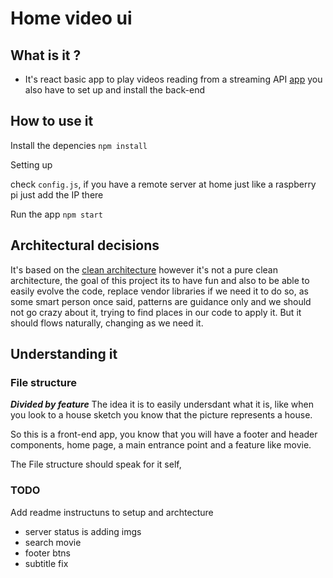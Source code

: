 # Home video ui

## What is it ?

- It's react basic app to play videos reading from a streaming API [app](https://github.com/eliasjunior/home-video-api) you also have to set up and install the back-end

## How to use it

Install the depencies
`npm install`

Setting up 

check `config.js`, if you have a remote server at home just like a raspberry pi just add the IP there

Run the app
`npm start`

## Architectural decisions

It's based on the [clean architecture](https://blog.cleancoder.com/uncle-bob/2012/08/13/the-clean-architecture.html)  however it's not a pure clean architecture, the goal of this project its to have fun and also to be able to easily evolve the code, replace vendor libraries if we need it to do so, as some smart person once said, patterns are guidance only and we should not go crazy about it, trying to find places in our code to apply it. But it should flows naturally, changing as we need it.

## Understanding it

### File structure

***Divided by feature*** 
The idea it is to easily undersdant what it is, like when you look to a house sketch you know that the picture represents a house.

So this is a front-end app, you know that you will have a footer and header components, home page, a main entrance point and a feature like movie.

The File structure should speak for it self, 



### TODO
 Add readme instructuns to setup and archtecture
- server status is adding imgs
- search movie
- footer btns
- subtitle fix
